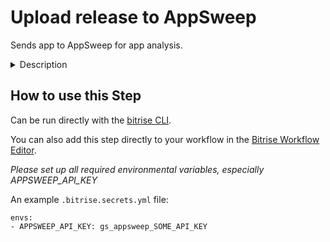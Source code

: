 # Upload release to AppSweep

Sends app to AppSweep for app analysis.

<details>
<summary>Description</summary>

The Step runs Gradle task that uploads an app to AppSweep for security analysis. The step checks first if AppSweep plugin is included in `build.gradle` if not it injects it. Then Gradle task is generating a library mapping file that helps to identify packages in the app - distinguish between user code and libraries. Finaly both builded apk and mapping file are uploaded to AppSweep.

### Configuring the Step 

To use this Step, you need:

* [Gradle Wrapper](https://docs.gradle.org/current/userguide/gradle_wrapper.html) in your project. If it is in root folder, then it will be found automatically. If it is located in different place then please specify it in `GRADLEW_PATH`.
* A Gradle AppSweep plugin. If you have `./app/build.gradle` then the plugin will be injected automatically. Otherwise please add it manually `id "com.guardsquare.appsweep" version "0.1.6"`.
* An `APPSWEEP_API_KEY` must be set, you can generate it in the API Keys section of your project settings.

For the basic configuration:

1. Open the **Config** input group.
1. In the **Should debug version be uploaded** input, you can specify which version of an apk will be uploaded debug or release.
1. If `gradlew` is not in the project's root, set the `gradlew` file path: this is the path where the Gradle Wrapper is located in your project. The path should be relative to the project's root. 
1. If `build.gradle` is not in `./app/build.gradle`, set a path to the `build.gradle` file.
   
### Troubleshooting 

If the step fails because of **Task was not found in root project** it means that the plugin was not injected properly. Then please add in manually and verify if listing all tasks is showing also AppSweep tasks. 

If the step fails with **The gradlew file was not found please provide correct gradlew_path** that means that path to gradlew is not correct. Please remember thet, the path must be relative to the root of the repository and should contain `gradlew` file in the end for example `./dir/gradlew`.

</details>

## How to use this Step

Can be run directly with the [bitrise CLI](https://github.com/bitrise-io/bitrise).

You can also add this step directly to your workflow in the [Bitrise Workflow Editor](https://devcenter.bitrise.io/steps-and-workflows/steps-and-workflows-index/).

*Please set up all required environmental variables, especially APPSWEEP_API_KEY*

An example `.bitrise.secrets.yml` file:

```
envs:
- APPSWEEP_API_KEY: gs_appsweep_SOME_API_KEY
```


